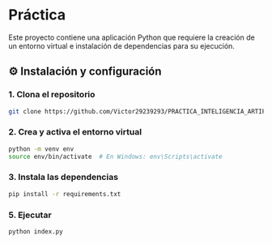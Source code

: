 # Práctica

Este proyecto contiene una aplicación Python que requiere la creación de un entorno virtual e instalación de dependencias para su ejecución.


## ⚙️ Instalación y configuración

### 1. Clona el repositorio
```bash
git clone https://github.com/Victor29239293/PRACTICA_INTELIGENCIA_ARTIFICIAL.git
```
###  2. Crea y activa el entorno virtual
```bash
python -m venv env
source env/bin/activate  # En Windows: env\Scripts\activate

```
###  3. Instala las dependencias
```bash
pip install -r requirements.txt
```

###  5. Ejecutar
```bash
python index.py
```
